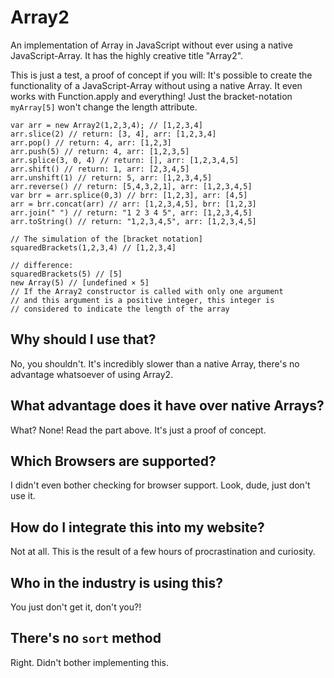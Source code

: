 Array2
======

An implementation of Array in JavaScript without ever using a native JavaScript-Array. It has the highly creative title "Array2".

This is just a test, a proof of concept if you will: It's possible to create the functionality of a JavaScript-Array without using a native Array. It even works with Function.apply and everything! Just the bracket-notation `myArray[5]` won't change the length attribute.

    var arr = new Array2(1,2,3,4); // [1,2,3,4]
    arr.slice(2) // return: [3, 4], arr: [1,2,3,4]
    arr.pop() // return: 4, arr: [1,2,3]
    arr.push(5) // return: 4, arr: [1,2,3,5]
    arr.splice(3, 0, 4) // return: [], arr: [1,2,3,4,5]
    arr.shift() // return: 1, arr: [2,3,4,5]
    arr.unshift(1) // return: 5, arr: [1,2,3,4,5]
    arr.reverse() // return: [5,4,3,2,1], arr: [1,2,3,4,5]
    var brr = arr.splice(0,3) // brr: [1,2,3], arr: [4,5]
    arr = brr.concat(arr) // arr: [1,2,3,4,5], brr: [1,2,3]
    arr.join(" ") // return: "1 2 3 4 5", arr: [1,2,3,4,5]
    arr.toString() // return: "1,2,3,4,5", arr: [1,2,3,4,5]
    
    // The simulation of the [bracket notation]
    squaredBrackets(1,2,3,4) // [1,2,3,4]
    
    // difference:
    squaredBrackets(5) // [5]
    new Array(5) // [undefined × 5]
    // If the Array2 constructor is called with only one argument 
    // and this argument is a positive integer, this integer is 
    // considered to indicate the length of the array

## Why should I use that?

No, you shouldn't. It's incredibly slower than a native Array, there's no advantage whatsoever of using Array2.

## What advantage does it have over native Arrays?

What? None! Read the part above. It's just a proof of concept.

## Which Browsers are supported?

I didn't even bother checking for browser support. Look, dude, just don't use it.

## How do I integrate this into my website?

Not at all. This is the result of a few hours of procrastination and curiosity.

## Who in the industry is using this?

You just don't get it, don't you?!

## There's no `sort` method

Right. Didn't bother implementing this.
